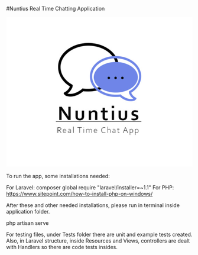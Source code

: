 #Nuntius Real Time Chatting Application

![alt-text](https://github.com/charybdis67/Nuntius-Chat-App/blob/main/public/assets/logo.jpg)

To run the app, some installations needed:

For Laravel: composer global require "laravel/installer=~1.1"
For PHP: https://www.sitepoint.com/how-to-install-php-on-windows/

After these and other needed installations, please run in terminal inside application folder. 

php artisan serve

For testing files, under Tests folder there are unit and example tests created. Also, in Laravel structure, inside Resources and Views, controllers are dealt with Handlers so there are code tests insides. 
